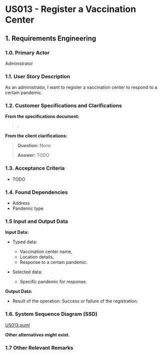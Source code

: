 # US013 - Register a Vaccination Center

## 1. Requirements Engineering

### 1.0. Primary Actor
Administrator

### 1.1. User Story Description
As an administrator, I want to register a vaccination center to respond to a certain pandemic.

### 1.2. Customer Specifications and Clarifications

**From the specifications document:**

> .

**From the client clarifications:**

> **Question:** None
>
> **Answer:** TODO

### 1.3. Acceptance Criteria

* TODO

### 1.4. Found Dependencies

* Address
* Pandemic type

### 1.5 Input and Output Data

**Input Data:**

* Typed data:
  * Vaccination center name,
  * Location details,
  * Response to a certain pandemic.

* Selected data:
  * Specific pandemic for response.

**Output Data:**

* Result of the operation: Success or failure of the registration.

### 1.6. System Sequence Diagram (SSD)
[US013.puml](US013.puml)

**Other alternatives might exist.**

### 1.7 Other Relevant Remarks
